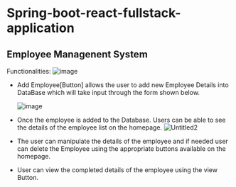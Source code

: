 # Spring-boot-react-fullstack-application
Employee Managenent System
----------------------------------------
Functionalities:
![image](https://github.com/nithish071/Spring-boot-react-fullstack-application/assets/90445187/4b19f01b-13a8-47d6-9e02-5dceae0b07e1)


  - Add Employee[Button] allows the user to add new Employee Details into DataBase which will take input through the form shown below.
   
     ![image](https://github.com/nithish071/Spring-boot-react-fullstack-application/assets/90445187/a9dafb57-53e5-4795-9200-b16938ce8e25)
  
  - Once the employee is added to the Database. Users can be able to see the details of the employee list on the homepage.
    ![Untitled2](https://github.com/nithish071/Spring-boot-react-fullstack-application/assets/90445187/269c30a7-55e2-4872-bb9c-e1ef3abec813)

  - The user can manipulate the details of the employee and if needed user can delete the Employee using the appropriate buttons available on the homepage.
  - User can view the completed details of the employee using the view Button.
  


